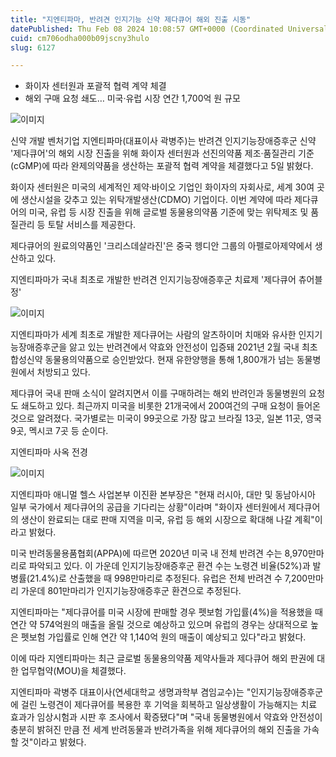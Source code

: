 ```yaml
---
title: "지엔티파마, 반려견 인지기능 신약 제다큐어 해외 진출 시동"
datePublished: Thu Feb 08 2024 10:08:57 GMT+0000 (Coordinated Universal Time)
cuid: cm706odha000b09jscny3hulo
slug: 6127

---
```



- 화이자 센터원과 포괄적 협력 계약 체결
- 해외 구매 요청 쇄도… 미국·유럽 시장 연간 1,700억 원 규모

![이미지](https://cdn.hashnode.com/res/hashnode/image/upload/v1739260295637/2a00af42-dbba-4610-b7d8-68c2266dd334.jpeg)

신약 개발 벤처기업 지엔티파마(대표이사 곽병주)는 반려견 인지기능장애증후군 신약 '제다큐어'의 해외 시장 진출을 위해 화이자 센터원과 선진의약품 제조·품질관리 기준(cGMP)에 따라 완제의약품을 생산하는 포괄적 협력 계약을 체결했다고 5일 밝혔다.

화이자 센터원은 미국의 세계적인 제약·바이오 기업인 화이자의 자회사로, 세계 30여 곳에 생산시설을 갖추고 있는 위탁개발생산(CDMO) 기업이다. 이번 계약에 따라 제다큐어의 미국, 유럽 등 시장 진출을 위해 글로벌 동물용의약품 기준에 맞는 위탁제조 및 품질관리 등 토탈 서비스를 제공한다.

제다큐어의 원료의약품인 '크리스데살라진'은 중국 헹디안 그룹의 아펠로아제약에서 생산하고 있다.

지엔티파마가 국내 최초로 개발한 반려견 인지기능장애증후군 치료제 '제다큐어 츄어블정'

![이미지](https://cdn.hashnode.com/res/hashnode/image/upload/v1739260297621/56381b19-8427-4f0f-b1fc-0eccfdb51ed9.jpeg)

지엔티파마가 세계 최초로 개발한 제다큐어는 사람의 알츠하이머 치매와 유사한 인지기능장애증후군을 앓고 있는 반려견에서 약효와 안전성이 입증돼 2021년 2월 국내 최초 합성신약 동물용의약품으로 승인받았다. 현재 유한양행을 통해 1,800개가 넘는 동물병원에서 처방되고 있다.

제다큐어 국내 판매 소식이 알려지면서 이를 구매하려는 해외 반려인과 동물병원의 요청도 쇄도하고 있다. 최근까지 미국을 비롯한 21개국에서 200여건의 구매 요청이 들어온 것으로 알려졌다. 국가별로는 미국이 99곳으로 가장 많고 브라질 13곳, 일본 11곳, 영국 9곳, 멕시코 7곳 등 순이다.

지엔티파마 사옥 전경

![이미지](https://cdn.hashnode.com/res/hashnode/image/upload/v1739260299814/12de4363-0a88-4799-9b66-448180f0f750.jpeg)

지엔티파마 애니멀 헬스 사업본부 이진환 본부장은 "현재 러시아, 대만 및 동남아시아 일부 국가에서 제다큐어의 공급을 기다리는 상황"이라며 "화이자 센터원에서 제다큐어의 생산이 완료되는 대로 판매 지역을 미국, 유럽 등 해외 시장으로 확대해 나갈 계획"이라고 밝혔다.

미국 반려동물용품협회(APPA)에 따르면 2020년 미국 내 전체 반려견 수는 8,970만마리로 파악되고 있다. 이 가운데 인지기능장애증후군 환견 수는 노령견 비율(52%)과 발병률(21.4%)로 산출했을 때 998만마리로 추정된다. 유럽은 전체 반려견 수 7,200만마리 가운데 801만마리가 인지기능장애증후군 환견으로 추정된다.

지엔티파마는 "제다큐어를 미국 시장에 판매할 경우 펫보험 가입률(4%)을 적용했을 때 연간 약 574억원의 매출을 올릴 것으로 예상하고 있으며 유럽의 경우는 상대적으로 높은 펫보험 가입률로 인해 연간 약 1,140억 원의 매출이 예상되고 있다"라고 밝혔다.

이에 따라 지엔티파마는 최근 글로벌 동물용의약품 제약사들과 제다큐어 해외 판권에 대한 업무협약(MOU)을 체결했다.

지엔티파마 곽병주 대표이사(연세대학교 생명과학부 겸임교수)는 "인지기능장애증후군에 걸린 노령견이 제다큐어를 복용한 후 기억을 회복하고 일상생활이 가능해지는 치료 효과가 임상시험과 시판 후 조사에서 확증됐다"며 "국내 동물병원에서 약효와 안전성이 충분히 밝혀진 만큼 전 세계 반려동물과 반려가족을 위해 제다큐어의 해외 진출을 가속할 것"이라고 밝혔다.